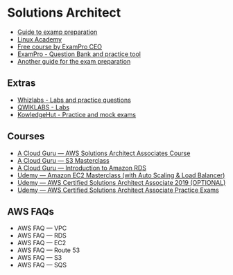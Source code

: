 # Solutions Architect
- [Guide to examp preparation](https://blog.usejournal.com/passing-the-aws-solutions-architect-associate-exam-in-2019-81fccb7caebd)
- [Linux Academy](https://linuxacademy.com/)
- [Free course by ExamPro CEO](https://dev.to/exampro/the-free-aws-certified-solutions-architect-associate-study-course-275-videos-3412)
- [ExamPro - Question Bank and practice tool](https://app.exampro.co/exams)
- [Another guide for the exam preparation](https://medium.com/@qwe16165850/how-to-prepare-aws-solution-architect-associate-certification-exam-ac34be62ece9)

## Extras
- [Whizlabs - Labs and practice questions](https://www.whizlabs.com/)
- [QWIKLABS - Labs](https://www.qwiklabs.com/)
- [KowledgeHut - Practice and mock exams](https://www.knowledgehut.com/practice-tests/aws-solutions-architect-associate)

## Courses
- [A Cloud Guru — AWS Solutions Architect Associates Course](https://www.udemy.com/course/aws-certified-solutions-architect-associate/)
- [A Cloud Guru — S3 Masterclass](https://acloud.guru/learn/s3-masterclass)
- [A Cloud Guru — Introduction to Amazon RDS](https://acloud.guru/learn/aws-rds)
- [Udemy — Amazon EC2 Masterclass (with Auto Scaling & Load Balancer)](https://www.udemy.com/course/aws-ec2-masterclass/)
- [Udemy — AWS Certified Solutions Architect Associate 2019 (OPTIONAL)](https://www.udemy.com/course/aws-certified-solutions-architect-associate-saa-c02/)
- [Udemy — AWS Certified Solutions Architect Associate Practice Exams](https://www.udemy.com/course/aws-certified-solutions-architect-associate-amazon-practice-exams-saa-c02/)

## AWS FAQs
- AWS FAQ — VPC
- AWS FAQ — RDS
- AWS FAQ — EC2
- AWS FAQ — Route 53
- AWS FAQ — S3
- AWS FAQ — SQS
